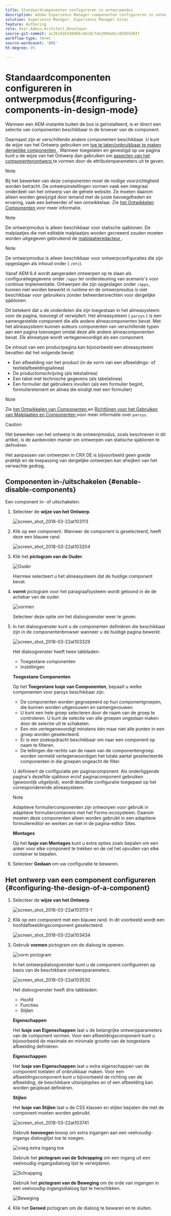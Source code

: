 ```yaml
---
title: Standaardcomponenten configureren in ontwerpmodus
description: Adobe Experience Manager-componenten configureren in ontwerpmodus.
solution: Experience Manager, Experience Manager Sites
feature: Authoring
role: User,Admin,Architect,Developer
source-git-commit: ac26c0163309b6cb6c0cfde2098a8cc05955d03f
workflow-type: tm+mt
source-wordcount: '895'
ht-degree: 0%

---
```


# Standaardcomponenten configureren in ontwerpmodus{#configuring-components-in-design-mode}

Wanneer een AEM-instantie buiten de box is geïnstalleerd, is er direct een selectie van componenten beschikbaar in de browser van de component.

Daarnaast zijn er verschillende andere componenten beschikbaar. U kunt de wijze van het Ontwerp gebruiken om [ toe te laten/onbruikbaar te maken dergelijke componenten ](#enable-disable-components). Wanneer toegelaten en gevestigd op uw pagina kunt u de wijze van het Ontwerp dan gebruiken om [ aspecten van het componentenontwerp ](#configuring-the-design-of-a-component) te vormen door de attributenparameters uit te geven.

>[!NOTE]
>
>Bij het bewerken van deze componenten moet de nodige voorzichtigheid worden betracht. De ontwerpinstellingen vormen vaak een integraal onderdeel van het ontwerp van de gehele website. Ze moeten daarom alleen worden gewijzigd door iemand met de juiste bevoegdheden en ervaring, vaak een beheerder of een ontwikkelaar. Zie [ het Ontwikkelen Componenten ](/help/sites-developing/components.md) voor meer informatie.

>[!NOTE]
>
>De ontwerpmodus is alleen beschikbaar voor statische sjablonen. De malplaatjes die met editable malplaatjes worden gecreeerd zouden moeten worden uitgegeven gebruikend de [ malplaatjeredacteur ](/help/sites-authoring/templates.md).

>[!NOTE]
>
>De ontwerpmodus is alleen beschikbaar voor ontwerpconfiguraties die zijn opgeslagen als inhoud onder ( `/etc`).
>
>Vanaf AEM 6.4 wordt aangeraden ontwerpen op te slaan als configuratiegegevens onder `/apps` ter ondersteuning van scenario&#39;s voor continue implementatie. Ontwerpen die zijn opgeslagen onder `/apps`, kunnen niet worden bewerkt in runtime en de ontwerpmodus is niet beschikbaar voor gebruikers zonder beheerdersrechten voor dergelijke sjablonen.

Dit betekent dat u de onderdelen die zijn toegestaan in het alineasysteem voor de pagina, toevoegt of verwijdert. Het alineasysteem ( `parsys` ) is een samengestelde component die alle andere alineacomponenten bevat. Met het alineasysteem kunnen auteurs componenten van verschillende typen aan een pagina toevoegen omdat deze alle andere alineacomponenten bevat. Elk alineatype wordt vertegenwoordigd als een component.

De inhoud van een productpagina kan bijvoorbeeld een alineasysteem bevatten dat het volgende bevat:

* Een afbeelding van het product (in de vorm van een afbeeldings- of textielafbeeldingsalinea)
* De productomschrijving (als tekstalinea)
* Een tabel met technische gegevens (als tabelalinea)
* Een formulier dat gebruikers invullen (als een formulier begint, formulierelement en alinea die eindigt met een formulier)

>[!NOTE]
>
>Zie [ het Ontwikkelen van Componenten ](/help/sites-developing/components.md) en [ Richtlijnen voor het Gebruiken van Malplaatjes en Componenten ](/help/sites-developing/dev-guidelines-bestpractices.md#guidelines-for-using-templates-and-components) voor meer informatie over `parsys`.

>[!CAUTION]
>
>Het bewerken van het ontwerp in de ontwerpmodus, zoals beschreven in dit artikel, is de aanbevolen manier om ontwerpen van statische sjablonen te definiëren
>
>Het aanpassen van ontwerpen in CRX DE is bijvoorbeeld geen goede praktijk en de toepassing van dergelijke ontwerpen kan afwijken van het verwachte gedrag.

## Componenten in-/uitschakelen {#enable-disable-components}

Een component in- of uitschakelen:

1. Selecteer de **wijze van het Ontwerp**.

   ![ screen_shot_2018-03-22at103113 ](assets/screen_shot_2018-03-22at103113.png)

1. Klik op een component. Wanneer de component is geselecteerd, heeft deze een blauwe rand.

   ![ screen_shot_2018-03-22at103204 ](assets/screen_shot_2018-03-22at103204.png)

1. Klik het **pictogram van de Ouder**.

   ![ Ouder ](do-not-localize/screen_shot_2018-03-22at103204.png)

   Hiermee selecteert u het alineasysteem dat de huidige component bevat.

1. **vormt** pictogram voor het paragraafsysteem wordt getoond in de de actiebar van de ouder.

   ![ vormen ](do-not-localize/screen_shot_2018-03-22at103256.png)

   Selecteer deze optie om het dialoogvenster weer te geven.

1. In het dialoogvenster kunt u de componenten definiëren die beschikbaar zijn in de componentenbrowser wanneer u de huidige pagina bewerkt.

   ![ screen_shot_2018-03-22at103329 ](assets/screen_shot_2018-03-22at103329.png)

   Het dialoogvenster heeft twee tabbladen:

   * Toegestane componenten
   * Instellingen

   **Toegestane Componenten**

   Op het **Toegestane lusje van Componenten**, bepaalt u welke componenten voor parsys beschikbaar zijn.

   * De componenten worden gegroepeerd op hun componentgroepen, die kunnen worden uitgevouwen en samengevouwen.
   * U kunt een hele groep selecteren door de naam van de groep te controleren. U kunt de selectie van alle groepen ongedaan maken door de selectie uit te schakelen.
   * Een min vertegenwoordigt minstens één maar niet alle punten in een groep worden geselecteerd.
   * Er is een zoekopdracht beschikbaar om naar een component op naam te filteren.
   * De tellingen die rechts van de naam van de componentengroep worden vermeld vertegenwoordigen het totale aantal geselecteerde componenten in die groepen ongeacht de filter.

   U definieert de configuratie per paginacomponent. Als onderliggende pagina&#39;s dezelfde sjabloon en/of paginacomponent gebruiken (gewoonlijk uitgelijnd), wordt dezelfde configuratie toegepast op het corresponderende alineasysteem.

   >[!NOTE]
   >
   >Adaptieve formuliercomponenten zijn ontworpen voor gebruik in adaptieve formuliercontainers met het Forms-ecosysteem. Daarom moeten deze componenten alleen worden gebruikt in een adaptieve formuliereditor en werken ze niet in de pagina-editor Sites.

   **Montages**

   Op het **lusje van Montages** kunt u extra opties zoals bepalen om een anker voor elke component te trekken en de cel het opvullen van elke container te bepalen.

1. Selecteer **Gedaan** om uw configuratie te bewaren.

## Het ontwerp van een component configureren {#configuring-the-design-of-a-component}

1. Selecteer de **wijze van het Ontwerp**.

   ![ screen_shot_2018-03-22at103113-1 ](assets/screen_shot_2018-03-22at103113-1.png)

1. Klik op een component met een blauwe rand. In dit voorbeeld wordt een hoofdafbeeldingscomponent geselecteerd.

   ![ screen_shot_2018-03-22at103434 ](assets/screen_shot_2018-03-22at103434.png)

1. Gebruik **vormen** pictogram om de dialoog te openen.

   ![ vorm pictogram ](do-not-localize/screen_shot_2018-03-22at103256-1.png)

   In het ontwerpdialoogvenster kunt u de component configureren op basis van de beschikbare ontwerpparameters.

   ![ screen_shot_2018-03-22at103530 ](assets/screen_shot_2018-03-22at103530.png)

   Het dialoogvenster heeft drie tabbladen:

   * Hoofd
   * Functies
   * Stijlen

   **Eigenschappen**

   Het **lusje van Eigenschappen** laat u de belangrijke ontwerpparameters van de component vormen. Voor een afbeeldingscomponent kunt u bijvoorbeeld de maximale en minimale grootte van de toegestane afbeelding definiëren.

   **Eigenschappen**

   Het **lusje van Eigenschappen** laat u extra eigenschappen van de component toelaten of onbruikbaar maken. Voor een afbeeldingscomponent kunt u bijvoorbeeld de richting van de afbeelding, de beschikbare uitsnijdopties en of een afbeelding kan worden geüpload definiëren.

   **Stijlen**

   Het **lusje van Stijlen** laat u de CSS klassen en stijlen bepalen die met de component moeten worden gebruikt.

   ![ screen_shot_2018-03-22at103741 ](assets/screen_shot_2018-03-22at103741.png)

   Gebruik **toevoegen** knoop om extra ingangen aan een veelvoudig-ingangs dialooglijst toe te voegen.

   ![ voeg extra ingang ](assets/chlimage_1-94.png) toe

   Gebruik het **pictogram van de Schrapping** om een ingang uit een veelvoudig-ingangsdialoog lijst te verwijderen.

   ![ Schrapping ](do-not-localize/screen_shot_2018-03-22at103809.png)

   Gebruik het **pictogram van de Beweging** om de orde van ingangen in een veelvoudig-ingangsdialoog lijst te herschikken.

   ![ Beweging ](do-not-localize/screen_shot_2018-03-22at103816.png)

1. Klik het **Gereed** pictogram om de dialoog te bewaren en te sluiten.
